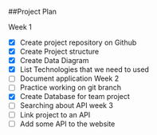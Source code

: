 ##Project Plan

Week 1
- [x]  Create project repository on Github
- [x]  Create Project structure
- [x]  Create Data Diagram
- [x]  List Technologies that we need to used
- [ ]  Document application
Week 2 
- [ ] Practice working on git branch
- [x] Create Database for team project
- [ ] Searching about API
week 3
- [ ] Link project to an API
- [ ] Add some API to the website 